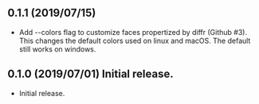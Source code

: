 ## 0.1.1 (2019/07/15)
- Add --colors flag to customize faces propertized by diffr (Github #3).
  This changes the default colors used on linux and macOS.
  The default still works on windows.

## 0.1.0 (2019/07/01) Initial release.
- Initial release.
